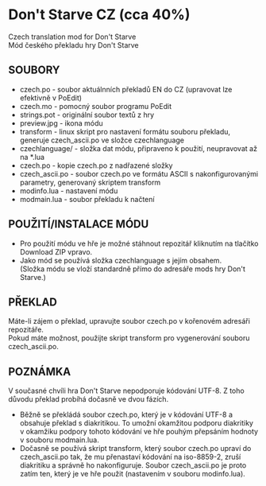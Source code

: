 Don't Starve CZ (cca 40%)
=========================
Czech translation mod for Don't Starve<br />
Mód českého překladu hry Don't Starve

SOUBORY
-------
- czech.po	  - soubor aktuálnních překladů EN do CZ (upravovat lze efektivně v PoEdit)
- czech.mo	  - pomocný soubor programu PoEdit
- strings.pot	  - originální soubor textů z hry
- preview.jpg	  - ikona módu
- transform	  - linux skript pro nastavení formátu souboru překladu, generuje czech_ascii.po ve složce czechlanguage
- czechlanguage/ - složka dat módu, připraveno k použití, neupravovat až na *.lua
 - czech.po		- kopie czech.po z nadřazené složky
 - czech_ascii.po	- soubor czech.po ve formátu ASCII s nakonfigurovanými parametry, generovaný skriptem transform
 - modinfo.lua		- nastavení módu
 - modmain.lua		- soubor překladu k načtení

POUŽITÍ/INSTALACE MÓDU
----------------------
- Pro použití módu ve hře je možné stáhnout repozitář kliknutím na tlačítko Download ZIP vpravo.
- Jako mód se používá složka czechlanguage s jejím obsahem.<br />
(Složka módu se vloží standardně přímo do adresáře mods hry Don't Starve.)

PŘEKLAD
-------
Máte-li zájem o překlad, upravujte soubor czech.po v kořenovém adresáři repozitáře.<br />
Pokud máte možnost, použijte skript transform pro vygenerování souboru czech_ascii.po.

POZNÁMKA
--------
V současné chvíli hra Don't Starve nepodporuje kódování UTF-8. Z toho důvodu překlad probíhá dočasně ve dvou fázích.
 - Běžně se překládá soubor czech.po, který je v kódování UTF-8 a obsahuje překlad s diakritikou. To umožní okamžitou podporu diakritiky v okamžiku podpory tohoto kódování ve hře pouhým přepsáním hodnoty v souboru modmain.lua.
 - Dočasně se používá skript transform, který soubor czech.po upraví do czech_ascii.po tak, že mu přenastaví kódování na iso-8859-2, zruší diakritiku a správně ho nakonfiguruje.
Soubor czech_ascii.po je proto zatím ten, který je ve hře použit (nastavením v souboru modinfo.lua).

